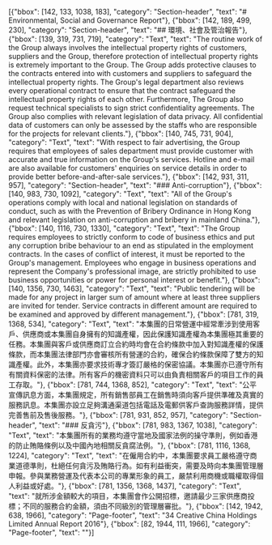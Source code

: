 [{"bbox": [142, 133, 1038, 183], "category": "Section-header", "text": "# Environmental, Social and Governance Report"}, {"bbox": [142, 189, 499, 230], "category": "Section-header", "text": "## 環境、社會及管治報告"}, {"bbox": [139, 319, 731, 719], "category": "Text", "text": "The routine work of the Group always involves the intellectual property rights of customers, suppliers and the Group, therefore protection of intellectual property rights is extremely important to the Group. The Group adds protective clauses to the contracts entered into with customers and suppliers to safeguard the intellectual property rights. The Group's legal department also reviews every operational contract to ensure that the contract safeguard the intellectual property rights of each other. Furthermore, The Group also request technical specialists to sign strict confidentiality agreements. The Group also complies with relevant legislation of data privacy. All confidential data of customers can only be assessed by the staffs who are responsible for the projects for relevant clients."}, {"bbox": [140, 745, 731, 904], "category": "Text", "text": "With respect to fair advertising, the Group requires that employees of sales department must provide customer with accurate and true information on the Group's services. Hotline and e-mail are also available for customers' enquiries on service details in order to provide better before-and-after-sale services."}, {"bbox": [142, 931, 311, 957], "category": "Section-header", "text": "### Anti-corruption"}, {"bbox": [140, 983, 730, 1092], "category": "Text", "text": "All of the Group's operations comply with local and national legislation on standards of conduct, such as with the Prevention of Bribery Ordinance in Hong Kong and relevant legislation on anti-corruption and bribery in mainland China."}, {"bbox": [140, 1116, 730, 1330], "category": "Text", "text": "The Group requires employees to strictly conform to code of business ethics and put any corruption bribe behaviour to an end as stipulated in the employment contracts. In the cases of conflict of interest, it must be reported to the Group's management. Employees who engage in business operations and represent the Company's professional image, are strictly prohibited to use business opportunities or power for personal interest or benefit."}, {"bbox": [140, 1356, 730, 1463], "category": "Text", "text": "Public tendering will be made for any project in larger sum of amount where at least three suppliers are invited for tender. Service contracts in different amount are required to be examined and approved by different management."}, {"bbox": [781, 319, 1368, 534], "category": "Text", "text": "本集團的日常營運中經常牽涉到使用客戶、供應商或本集團自身擁有的知識產權，因此保護知識產權為本集團極其重要的任務。本集團與客戶或供應商訂立合約時均會在合約條款中加入對知識產權的保護條款，而本集團法律部門亦會審核所有營運的合約，確保合約條款保障了雙方的知識產權。此外，本集團亦要求技術專才簽訂嚴格的保密協議。本集團亦已遵守所有有關資料保密的法律。所有客戶的機密資料只可以由負責相關客戶的項目工作的員工存取。"}, {"bbox": [781, 744, 1368, 852], "category": "Text", "text": "公平宣傳訊息方面，本集團規定，所有銷售部員工在銷售時須向客戶提供準確及真實的服務訊息。本集團亦設立足夠溝通渠道包括電話及電郵供客戶查詢服務詳情，提供完善售前及售後服務。"}, {"bbox": [781, 931, 852, 957], "category": "Section-header", "text": "### 反貪污"}, {"bbox": [781, 983, 1367, 1038], "category": "Text", "text": "本集團所有的業務均遵守當地及國家法例的操守準則，例如香港的防止賄賂條例以及中國內地相關反貪腐法例。"}, {"bbox": [781, 1116, 1368, 1224], "category": "Text", "text": "在僱用合約中，本集團要求員工嚴格遵守商業道德準則，杜絕任何貪污及賄賂行為。如有利益衝突，需要及時向本集團管理層申報。參與業務營運及代表本公司的專業形象的員工，嚴禁利用商機或職權取得個人利益或好處。"}, {"bbox": [781, 1356, 1368, 1437], "category": "Text", "text": "就所涉金額較大的項目，本集團會作公開招標，邀請最少三家供應商投標；不同的服務合約金額，須由不同級別的管理層審批。"}, {"bbox": [142, 1942, 638, 1966], "category": "Page-footer", "text": "34 Creative China Holdings Limited Annual Report 2016"}, {"bbox": [82, 1944, 111, 1966], "category": "Page-footer", "text": ""}]